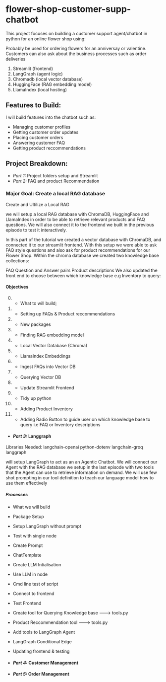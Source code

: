 # flower-shop-customer-supp-chatbot

This project focuses on building a customer support agent/chatbot in python for an online flower shop using:

Probably be used for ordering flowers for an anniversay or valentine. Customers can also ask about the business processes such as order deliveries

1. Streamlit (frontend)
2. LangGraph (agent logic)
3. Chromadb (local vector database)
4. HuggingFace (RAG embedding model)
5. LlamaIndex  (local hosting)


## Features to Build:
I will build features into the chatbot such as:
- Managing customer profiles
- Getting customer order updates
- Placing customer orders
- Answering customer FAQ
- Getting product reccommendations

## Project Breakdown:
- *Part 1:* Project folders setup and Streamlit
- *Part 2:*	FAQ and product Recommendation
### Major Goal: Create a local RAG database
Create and Ultilize a Local RAG 
 
 we will setup a local RAG database with ChromaDB, HuggingFace and LlamaIndex in order to be able to retrieve relevant products and FAQ questions. We will also connect it to the frontend we built in the previous episode to test it interactively.

 In this part of the tutorial we created a vector database with ChromaDB, and connected it to our streamlit frontend. With this setup we were able to ask FAQ style questions and also ask for product recommendations for our Flower Shop. Within the chroma database we created two knowledge base collections:

FAQ Question and Answer pairs
Product descriptions
We also updated the front end to choose between which knowledge base e.g Inventory to query:

 #### Objectives
0. - What to will build;
1. - Setting up FAQs & Product reccommendations
3. - New packages
4. - Finding RAG embedding model 
5. - Local Vector Database (Chroma)  
6. - LlamaIndex Embeddings
7. - Ingest FAQs into Vector DB
8. - Querying Vector DB
9. - Update Streamlit Frontend
10. - Tidy up python 
11. - Adding Product Inventory
12. - Adding Radio Button to guide user on which knowledge base to query i.e FAQ or Inventory descriptions


- #### *Part 3:* Langgraph
Libraries Needed:
langchain-openai
python-dotenv
langchain-groq
langgraph

will setup LangGraph to act as an an Agentic Chatbot. We will connect our Agent with the RAG database we setup in the last episode with two tools that the Agent can use to retrieve information on demand. We will use few shot prompting in our tool definition to teach our language model how to use them effectively

##### Processes
- What we will build
- Package Setup
- Setup LangGraph without prompt
- Test with single node
- Create Prompt
- ChatTemplate
- Create LLM Intialisation
- Use LLM in node
- Cmd line test of script
- Connect to frontend
- Test Frontend
- Create tool for Querying Knowledge base ---> tools.py 
- Product Reccommendation tool ---> tools.py 
- Add tools to LangGraph Agent
- LangGraph Conditional Edge
- Updating frontend & testing



- #### *Part 4:* Customer Management


- #### *Part 5:* Order Management